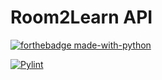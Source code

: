 # Room2Learn API

[![forthebadge made-with-python](http://ForTheBadge.com/images/badges/made-with-python.svg)](https://www.python.org/)

[![Pylint](https://github.com/NaMiTech/Room2Learn/actions/workflows/pylint.yml/badge.svg)](https://github.com/NaMiTech/Room2Learn/actions/workflows/pylint.yml)
